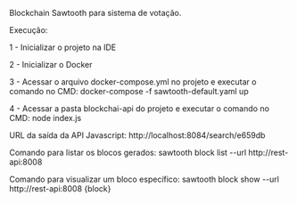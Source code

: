 Blockchain Sawtooth para sistema de votação.

Execução:

1 - Inicializar o projeto na IDE

2 - Inicializar o Docker

3 - Acessar o arquivo docker-compose.yml no projeto e executar o comando no CMD:
docker-compose -f sawtooth-default.yaml up

4 - Acessar a pasta blockchai-api do projeto e executar o comando no CMD: node index.js

URL da saída da API Javascript: http://localhost:8084/search/e659db

Comando para listar os blocos gerados: sawtooth block list --url http://rest-api:8008

Comando para visualizar um bloco específico: sawtooth block show --url http://rest-api:8008 {block} 

